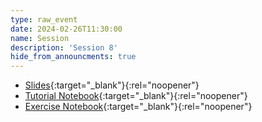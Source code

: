 ```yaml
---
type: raw_event
date: 2024-02-26T11:30:00
name: Session
description: 'Session 8'
hide_from_announcments: true
---
```



* [Slides](https://pynoon.github.io/curriculum/week_8/slides.html){:target="_blank"}{:rel="noopener"}
* [Tutorial Notebook](https://colab.research.google.com/github/pynoon/curriculum/blob/main/week_8/week_8_tutorial.ipynb){:target="_blank"}{:rel="noopener"}
* [Exercise Notebook](https://colab.research.google.com/github/pynoon/curriculum/blob/main/week_8/week_8_exercise.ipynb){:target="_blank"}{:rel="noopener"}

